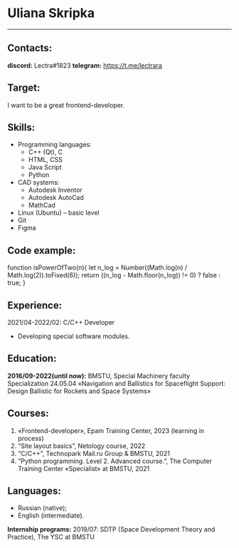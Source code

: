 # Uliana Skripka

***

## Contacts:
**discord:** Lectra#1823
**telegram:** https://t.me/lectrara
## Target: 
I want to be a great frontend-developer.


## Skills:
* Programming languages: 
    + C++ (Qt), C
    + HTML, CSS
    + Java Script
    + Python
* CAD systems:
    + Autodesk Inventor
    + Autodesk AutoCad
    + MathCad
* Linux (Ubuntu) – basic level
* Git
* Figma


## Code example:
function isPowerOfTwo(n){
  let n_log = Number((Math.log(n) / Math.log(2)).toFixed(6));
  return ((n_log - Math.floor(n_log)) != 0) ? false : true;
}


## Experience:
2021/04-2022/02: C/C++ Developer
- Developing special software modules.


## Education:
**2016/09-2022(until now):** BMSTU, Special Machinery faculty
	    Specialization 24.05.04 «Navigation and Ballistics for Spaceflight Support: Design Ballistic for Rockets and Space Systems»


## Courses:

1. «Frontend-developer», Epam Training Center, 2023 (learning in process)
2. “Site layout basics”, Netology course, 2022
3. “C/C++”, Technopark Mail.ru Group & BMSTU, 2021
4. “Python programming. Level 2. Advanced course.”, The Computer Training Center «Specialist» at BMSTU, 2021


## Languages:
- Russian (native);
- English (intermediate). 


**Internship programs:** 2019/07: SDTP (Space Development Theory and Practice), The YSC at BMSTU
